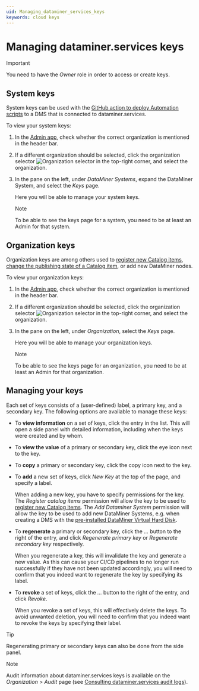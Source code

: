 ```yaml
---
uid: Managing_dataminer_services_keys
keywords: cloud keys
---
```


# Managing dataminer.services keys

> [!IMPORTANT]
> You need to have the *Owner* role in order to access or create keys.

## System keys

System keys can be used with the [GitHub action to deploy Automation scripts](xref:Marketplace_deployment_action) to a DMS that is connected to dataminer.services.

To view your system keys:

1. In the [Admin app](xref:Accessing_the_Admin_app), check whether the correct organization is mentioned in the header bar.

1. If a different organization should be selected, click the organization selector ![Organization selector](~/user-guide/images/Cloud_Admin_Selector_icon.png) in the top-right corner, and select the organization.

1. In the pane on the left, under *DataMiner Systems*, expand the DataMiner System, and select the *Keys* page.

   Here you will be able to manage your system keys.

   > [!NOTE]
   > To be able to see the keys page for a system, you need to be at least an Admin for that system.

## Organization keys

Organization keys are among others used to [register new Catalog items](xref:Register_Catalog_Item), [change the publishing state of a Catalog item](xref:Change_Catalog_Publishing_State), or add new DataMiner nodes.

To view your organization keys:

1. In the [Admin app](xref:Accessing_the_Admin_app), check whether the correct organization is mentioned in the header bar.

1. If a different organization should be selected, click the organization selector ![Organization selector](~/user-guide/images/Cloud_Admin_Selector_icon.png) in the top-right corner, and select the organization.

1. In the pane on the left, under *Organization*, select the *Keys* page.

   Here you will be able to manage your organization keys.

   > [!NOTE]
   > To be able to see the keys page for an organization, you need to be at least an Admin for that organization.

## Managing your keys

Each set of keys consists of a (user-defined) label, a primary key, and a secondary key. The following options are available to manage these keys:

- To **view information** on a set of keys, click the entry in the list. This will open a side panel with detailed information, including when the keys were created and by whom.
- To **view the value** of a primary or secondary key, click the eye icon next to the key.
- To **copy** a primary or secondary key, click the copy icon next to the key.
- To **add** a new set of keys, click *New Key* at the top of the page, and specify a label.
  
  When adding a new key, you have to specify permissions for the key. The *Register catalog items* permission will allow the key to be used to [register new Catalog items](xref:Register_Catalog_Item). The *Add Dataminer System* permission will allow the key to be used to add new DataMiner Systems, e.g. when creating a DMS with the [pre-installed DataMiner Virtual Hard Disk](xref:Using_a_pre_installed_DataMiner_Virtual_Hard_Disk).

- To **regenerate** a primary or secondary key, click the *...* button to the right of the entry, and click *Regenerate primary key* or *Regenerate secondary key* respectively.

  When you regenerate a key, this will invalidate the key and generate a new value. As this can cause your CI/CD pipelines to no longer run successfully if they have not been updated accordingly, you will need to confirm that you indeed want to regenerate the key by specifying its label.

- To **revoke** a set of keys, click the *...* button to the right of the entry, and click *Revoke*.

  When you revoke a set of keys, this will effectively delete the keys. To avoid unwanted deletion, you will need to confirm that you indeed want to revoke the keys by specifying their label.

> [!TIP]
> Regenerating primary or secondary keys can also be done from the side panel.

> [!NOTE]
> Audit information about dataminer.services keys is available on the *Organization* > *Audit* page (see [Consulting dataminer.services audit logs](xref:Auditing)).
